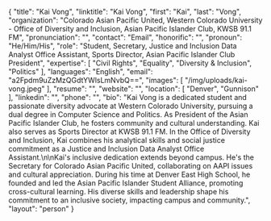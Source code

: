 {
  "title": "Kai Vong",
  "linktitle": "Kai Vong",
  "first": "Kai",
  "last": "Vong",
  "organization": "Colorado Asian Pacific United, Western Colorado University - Office of Diversity and Inclusion, Asian Pacific Islander Club, KWSB 91.1 FM",
  "pronunciation": "",
  "contact": "Email",
  "honorific": "",
  "pronoun": "He/Him/His",
  "role": "Student, Secretary, Justice and Inclusion Data Analyst Office Assistant, Sports Director, Asian Pacific Islander Club President",
  "expertise": [
    "Civil Rights",
    "Equality",
    "Diversity & Inclusion",
    "Politics"
  ],
  "languages": "English",
  "email": "a2Fpdm9uZzMzQGdtYWlsLmNvbQ==",
  "images": [
    "/img/uploads/kai-vong.jpeg"
  ],
  "resume": "",
  "website": "",
  "location": [
    "Denver",
    "Gunnison"
  ],
  "linkedin": "",
  "phone": "",
  "bio": "Kai Vong is a dedicated student and passionate diversity advocate at Western Colorado University, pursuing a dual degree in Computer Science and Politics. As President of the Asian Pacific Islander Club, he fosters community and cultural understanding. Kai also serves as Sports Director at KWSB 91.1 FM. In the Office of Diversity and Inclusion, Kai combines his analytical skills and social justice commitment as a Justice and Inclusion Data Analyst Office Assistant.\n\nKai's inclusive dedication extends beyond campus. He's the Secretary for Colorado Asian Pacific United, collaborating on AAPI issues and cultural appreciation. During his time at Denver East High School, he founded and led the Asian Pacific Islander Student Alliance, promoting cross-cultural learning. His diverse skills and leadership shape his commitment to an inclusive society, impacting campus and community.",
  "layout": "person"
}